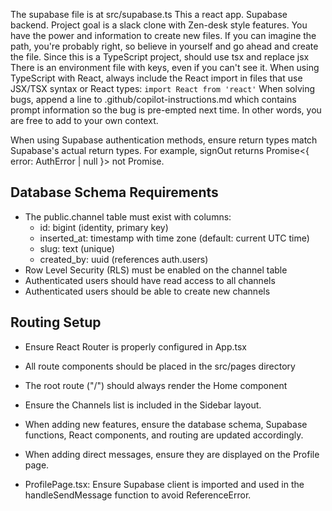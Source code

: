 The supabase file is at src/supabase.ts
This a react app.
Supabase backend.
Project goal is a slack clone with Zen-desk style features.
You have the power and information to create new files. If you can imagine the path, you're probably right, so believe in yourself and go ahead and create the file.
Since this is a TypeScript project, should use tsx and replace jsx
There is an environment file with keys, even if you can't see it.
When using TypeScript with React, always include the React import in files that use JSX/TSX syntax or React types: `import React from 'react'`
When solving bugs, append a line to .github/copilot-instructions.md which contains prompt information so the bug is pre-empted next time. In other words, you are free to add to your own context.

When using Supabase authentication methods, ensure return types match Supabase's actual return types. For example, signOut returns Promise<{ error: AuthError | null }> not Promise<void>.

## Database Schema Requirements
- The public.channel table must exist with columns:
  - id: bigint (identity, primary key)
  - inserted_at: timestamp with time zone (default: current UTC time)
  - slug: text (unique)
  - created_by: uuid (references auth.users)
- Row Level Security (RLS) must be enabled on the channel table
- Authenticated users should have read access to all channels
- Authenticated users should be able to create new channels

## Routing Setup
- Ensure React Router is properly configured in App.tsx
- All route components should be placed in the src/pages directory
- The root route ("/") should always render the Home component
- Ensure the Channels list is included in the Sidebar layout.

- When adding new features, ensure the database schema, Supabase functions, React components, and routing are updated accordingly.
- When adding direct messages, ensure they are displayed on the Profile page.
- ProfilePage.tsx: Ensure Supabase client is imported and used in the handleSendMessage function to avoid ReferenceError.

